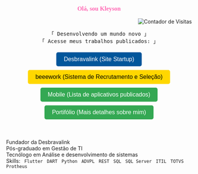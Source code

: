 <link href="https://fonts.googleapis.com/css2?family=Dancing+Script:wght@700&display=swap" rel="stylesheet">
<link rel="stylesheet" href="https://cdnjs.cloudflare.com/ajax/libs/font-awesome/6.0.0-beta3/css/all.min.css">

<div align="center">
  <h3 style="color:#FF69B4; font-family:Cursive;">Olá, sou Kleyson</h3>
  <p align="right">
    <img src="https://komarev.com/ghpvc/?username=kleysongomes&color=000000&style=flat-square" alt="Contador de Visitas" />
  </p>
</div>

<p align="center"> 
  <samp>
    「 Desenvolvendo um mundo novo 」
    <br>
    「 Acesse meus trabalhos publicados: 」
    <br><br>
    <a href="https://desbravalink.com.br/" style="text-decoration: none; target="_blank"">
      <button style="padding: 10px 20px; margin: 5px; font-size: 16px; background-color: #02569B; color: white; border: none; border-radius: 5px;">
        <i class="fas fa-globe"></i> Desbravalink (Site Startup)
      </button>
    </a>
  </br>
    <a href="https://beeework-frontend-desbravalinks-projects.vercel.app/" style="text-decoration: none; target="_blank"">
      <button style="padding: 10px 20px; margin: 5px; font-size: 16px; background-color: #FFD700; color: black; border: none; border-radius: 5px;">
        <i class="fas fa-briefcase"></i> beeework (Sistema de Recrutamento e Seleção)
      </button>
    </a>
    </br>
    <a href="https://play.google.com/store/apps/dev?id=5387164277767526968" style="text-decoration: none; target="_blank"">
      <button style="padding: 10px 20px; margin: 5px; font-size: 16px; background-color: #34A853; color: white; border: none; border-radius: 5px;">
        <i class="fab fa-google-play"></i> Mobile (Lista de aplicativos publicados)
      </button>
    </a>
    </br>
    <a href="https://kleysongomes.vercel.app/" style="text-decoration: none; target="_blank"">
      <button style="padding: 10px 20px; margin: 5px; font-size: 16px; background-color: #34A853; color: white; border: none; border-radius: 5px;">
        <i class="fab fa-google-play"></i> Portifólio (Mais detalhes sobre mim)
      </button>
    </a>
  </samp>
</p>
<br>
<br> 

<div align="left">
  Fundador da Desbravalink <br>
  Pós-graduado em Gestão de TI <br>
  Tecnólogo em Análise e desenvolvimento de sistemas <br>
  Skills: 
  <code><i class="fab fa-flutter"></i> Flutter</code> 
  <code><i class="fas fa-code"></i> DART</code> 
  <code><i class="fab fa-python"></i> Python</code> 
  <code><i class="fas fa-database"></i> ADVPL</code> 
  <code><i class="fas fa-link"></i> REST</code> 
  <code><i class="fas fa-database"></i> SQL</code> 
  <code><i class="fas fa-server"></i> SQL Server</code> 
  <code><i class="fas fa-cogs"></i> ITIL</code> 
  <code><i class="fas fa-project-diagram"></i> TOTVS Protheus</code>
</div>

